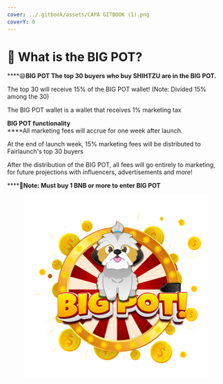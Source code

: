 ```yaml
---
cover: ../.gitbook/assets/CAPA GITBOOK (1).png
coverY: 0
---
```


# 🐶 What is the BIG POT?

****:smile:**BIG POT The top 30 buyers who buy SHIHTZU are in the BIG POT.**

The top 30 will receive 15% of the BIG POT wallet! (Note: Divided 15% among the 30)

The BIG POT wallet is a wallet that receives 1% marketing tax

**BIG POT functionality**\
****All marketing fees will accrue for one week after launch.

At the end of launch week, 15% marketing fees will be distributed to Fairlaunch's top 30 buyers

After the distribution of the BIG POT, all fees will go entirely to marketing, for future projections with influencers, advertisements and more!

****:clap:**Note: Must buy 1 BNB or more to enter BIG POT**

<figure><img src="../.gitbook/assets/shitzu big pot¹.png" alt=""><figcaption></figcaption></figure>
